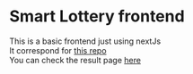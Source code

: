 # Smart Lottery frontend

This is a basic frontend just using nextJs <br/>
It correspond for [this repo](https://github.com/maikelordaz/Hardhat-Loterry) <br/>
You can check the result page [here](https://62e5f6086768260afc4bd0f4--strong-brigadeiros-57ad21.netlify.app/)
